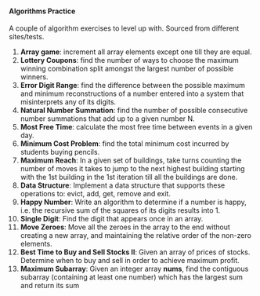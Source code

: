 #### Algorithms Practice

A couple of algorithm exercises to level up with. Sourced from different sites/tests. 
1. __Array game__: increment all array elements except one till they are equal.
2. __Lottery Coupons__: find the number of ways to choose the maximum winning combination split amongst the largest number of possible winners. 
3. __Error Digit Range__: find the difference between the possible maximum and minimum reconstructions of a number entered into a system that misinterprets any of its digits. 
4. __Natural Number Summation__: find the number of possible consecutive number summations that add up to a given number N. 
5. __Most Free Time__: calculate the most free time between events in a given day.
6. __Minimum Cost Problem__: find the total minimum cost incurred by students buying pencils. 
7. __Maximum Reach__: In a given set of buildings, take turns counting the number of moves it takes to jump to the next highest building starting with the 1st building in the 1st iteration till all the buildings are done. 
8. __Data Structure__: Implement a data structure that supports these operations to: evict, add, get, remove and exit. 
9. __Happy Number__: Write an algorithm to determine if a number is happy, i.e. the recursive sum of the squares of its digits results into 1. 
10. __Single Digit__: Find the digit that appears once in an array.
11. __Move Zeroes__: Move all the zeroes in the array to the end without creating a new array, and maintaining the relative order of the non-zero elements.
12. __Best Time to Buy and Sell Stocks II__: Given an array of prices of stocks. Determine when to buy and sell in order to achieve maximum profit.
13. __Maximum Subarray__: Given an integer array __nums__, find the contiguous subarray (containing at least one number) which has the largest sum and return its sum
